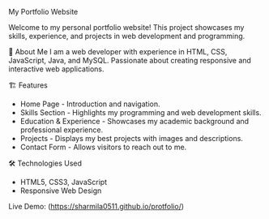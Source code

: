 My Portfolio Website

Welcome to my personal portfolio website! This project showcases my skills, experience, and projects in web development and programming.

 🚀 About Me
I am a web developer with experience in HTML, CSS, JavaScript, Java, and MySQL. Passionate about creating responsive and interactive web applications.

🏗 Features
- Home Page - Introduction and navigation.
- Skills Section - Highlights my programming and web development skills.
- Education & Experience - Showcases my academic background and professional experience.
- Projects - Displays my best projects with images and descriptions.
- Contact Form - Allows visitors to reach out to me.

 🛠 Technologies Used
- HTML5, CSS3, JavaScript
- Responsive Web Design

Live Demo:
  (https://sharmila0511.github.io/protfolio/)

